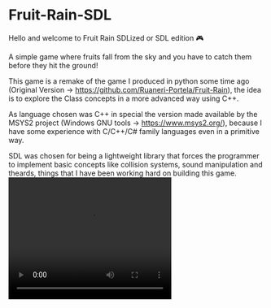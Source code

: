 # Fruit-Rain-SDL
Hello and welcome to Fruit Rain SDLized or SDL edition 🎮

A simple game where fruits fall from the sky and you have to catch them before they hit the ground!

This game is a remake of the game I produced in python some time ago (Original Version -> https://github.com/Ruaneri-Portela/Fruit-Rain), the idea is to explore the Class concepts in a more advanced way using C++.

As language chosen was C++ in special the version made available by the MSYS2 project (Windows GNU tools -> https://www.msys2.org/), because I have some experience with C/C++/C# family languages even in a primitive way.

SDL was chosen for being a lightweight library that forces the programmer to implement basic concepts like collision systems, sound manipulation and theards, things that I have been working hard on building this game.
<video width="320" height="240" controls>
  <source src="midia/game.mp4" type="video/mp4">
  Seu navegador não suporta a reprodução de vídeos.
</video>

